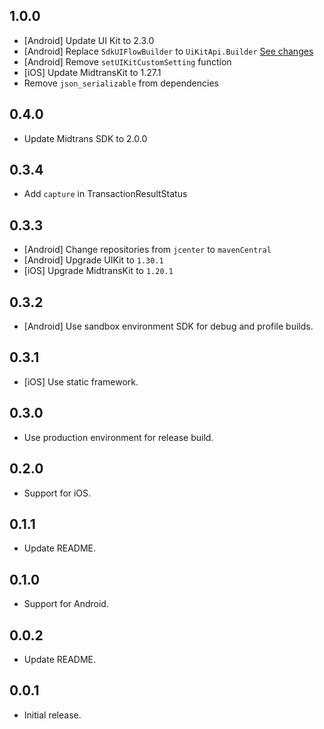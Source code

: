 ## 1.0.0

- [Android] Update UI Kit to 2.3.0
- [Android] Replace `SdkUIFlowBuilder` to `UiKitApi.Builder` [See changes](https://docs.midtrans.com/reference/android-sdk#important-starting-version-200)
- [Android] Remove `setUIKitCustomSetting` function
- [iOS] Update MidtransKit to 1.27.1
- Remove `json_serializable` from dependencies

## 0.4.0

- Update Midtrans SDK to 2.0.0

## 0.3.4

- Add `capture` in TransactionResultStatus

## 0.3.3

- [Android] Change repositories from `jcenter` to `mavenCentral`
- [Android] Upgrade UIKit to `1.30.1`
- [iOS] Upgrade MidtransKit to `1.20.1`

## 0.3.2

- [Android] Use sandbox environment SDK for debug and profile builds.

## 0.3.1

- [iOS] Use static framework.

## 0.3.0

- Use production environment for release build.

## 0.2.0

- Support for iOS.

## 0.1.1

- Update README.

## 0.1.0

- Support for Android.

## 0.0.2

- Update README.

## 0.0.1

- Initial release.
